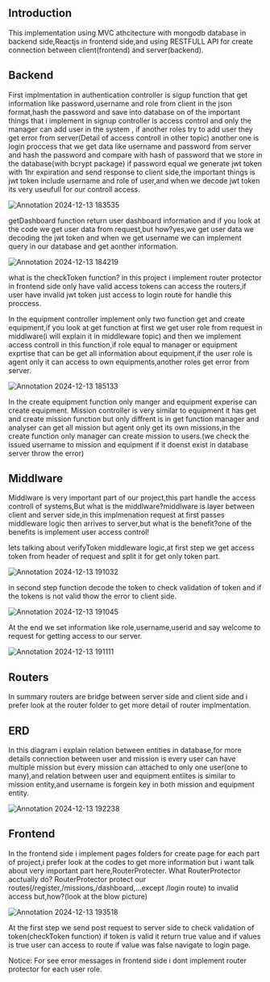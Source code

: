 ## Introduction 
This implementation using MVC athcitecture with mongodb database in backend side,Reactjs in frontend side,and using RESTFULL API for create connection between client(frontend) and server(backend).
## Backend

  First implmentation in authentication controller is sigup function that get information like password,username and role from client in the json format,hash the password and save into database on of the important 
things that i implement in signup controller is access control and only the manager can add user in the system , if another roles try to add user they get error from server(Detail of access controll in other topic)
another one is login proccess that we get data like username and password from server and hash the password and compare with hash of password that we store in the database(with bcrypt package) if password equal we generate 
jwt token with 1hr expiration and send response to client side,the important things is jwt token include username and role of user,and when we decode jwt token its very useufull for our controll access.

![Annotation 2024-12-13 183535](https://github.com/user-attachments/assets/c70f5a9f-31fe-4e83-9eda-3b68fbac478f)



  getDashboard function return user dashboard information and if you look at the code we get user data from request,but how?yes,we get user data we decoding the jwt token and when we get username we can implement
query in our database and get aonther information.

![Annotation 2024-12-13 184219](https://github.com/user-attachments/assets/3d1af3f9-e946-4f37-a053-442e9b621d45)

what is the checkToken function? in this project i implement router protector in frontend side only have valid access tokens can access the routers,if user have invalid jwt token just access to
login route for handle this proccess.

  In the equipment controller implement only two function get and create equipment,if you look at get function at first we get user role from request in middlware(i will explain it in middleware topic) and then we 
implement access controll in this function,if role equal to manager or equipment exprtise that can be get all information about equipment,if the user role is agent only it can access to own equipments,another roles
get error from server.

![Annotation 2024-12-13 185133](https://github.com/user-attachments/assets/18e116f3-06ea-4dbe-b725-77150c198f51)

  In the create equipment function only manger and equipment experise can create equipment.
Mission controller is very similar to equipment it has get and create mission function but only diffrent is in get function manager and analyser can get all mission but agent only get its own missions,in the create function only manager can create mission to users.(we check the issued username to mission and equipment if it doenst exist in database server throw the error)

## Middlware
Middlware is very important part of our project,this part handle the access controll of systems,But what is the middlware?middlware is layer between client and server side,in this implmenation request at first passes middleware logic then arrives to server,but what is the benefit?one of the benefits is implement user access control!


lets talking about verifyToken middleware logic,at first step we get access token from header of request and split it for get only token part.

![Annotation 2024-12-13 191032](https://github.com/user-attachments/assets/f2ed4579-0d5a-46cc-b429-8e0098e166ba)

in second step function decode the token to check validation of token and if the tokens is not valid thow the error to client side.

![Annotation 2024-12-13 191045](https://github.com/user-attachments/assets/9c6d452e-a77e-4b77-86ad-26ef5af0b004)

At the end we set information like role,username,userid and say welcome to request for getting access to our server.

![Annotation 2024-12-13 191111](https://github.com/user-attachments/assets/6e4a80dc-3017-4ef6-859e-03a38f45b2cc)

## Routers
In summary routers are bridge between server side and client side and i prefer look at the router folder to get more detail of router implmentation.

## ERD
In this diagram i explain relation between entities in database,for more details connection between user and mission is every user can have multiple mission but every mission 
can attached to only one user(one to many),and relation between user and equipment entiites is similar to mission entity,and username is forgein key in both mission and equipment
entity.

![Annotation 2024-12-13 192238](https://github.com/user-attachments/assets/262e2a17-14bb-4ced-89aa-0d262f71532b)


## Frontend
In the frontend side i implement pages folders for create page for each part of project,i prefer look at the codes to get more information but i want talk about very important part here,RouterProtecter.
What RouterProtector acctually do? RouterProtector protect our routes(/register,/missions,/dashboard,...except /login route) to invalid access but,how?(look at the blow picture)

![Annotation 2024-12-13 193518](https://github.com/user-attachments/assets/035a9ad9-cec6-479c-ab1d-d3160b9bed06)

At the first step we send post request to server side to check validation of token(checkToken function) if token is valid it return true value and if values is true user can access to route if value was false navigate to
login page.

Notice: For see error messages in frontend side i dont implement router protector for each user role.
